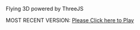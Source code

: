 Flying 3D powered by ThreeJS

MOST RECENT VERSION: [Please Click here to Play](https://rawcdn.githack.com/alperenbutun/Flying-3d/0925fdf/index.html)

